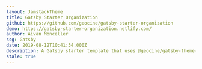 ```yaml
---
layout: JamstackTheme
title: Gatsby Starter Organization
github: https://github.com/geocine/gatsby-starter-organization
demo: https://gatsby-starter-organization.netlify.com/
author: Aivan Monceller
ssg: Gatsby
date: 2019-08-12T10:41:34.000Z
description: A Gatsby starter template that uses @geocine/gatsby-theme-organization
stale: true
---
```

